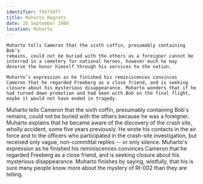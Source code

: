 ```yaml
---
identifier: f5673df7
title: Muharto Regrets
date: 28 September 1988 
location: Muharto
---
```


``` {.synopsis}
Muharto tells Cameron that the sixth coffin, presumably containing Bob’s
remains, could not be buried with the others as a foreigner cannot be interred in a cemetery for national heroes, however much he may deserve the honor himself through his services to the nation.

Muharto’s expression as he finished his reminiscences convinces
Cameron that he regarded Freeberg as a close friend, and is seeking
closure about his mysterious disappearance. Muharto wonders that if he had turned down promotion and had been with Bob on the final flight, maybe it would not have ended in tragedy. 
```

Muharto tells Cameron that the sixth coffin, presumably containing Bob's
remains, could not be buried with the others because he was a foreigner.
Muharto explains that he became aware of the discovery of the crash
site, wholly accident, some five years previously. He wrote his contacts
in the air force and to the officers who participated in the crash-site
investigation, but received only vague, non-committal replies -- or only
silence. Muharto's expression as he finished his reminiscences convinces
Cameron that he regarded Freeberg as a close friend, and is seeking
closure about his mysterious disappearance. Muharto finishes by saying,
wistfully, that his is sure many people know more about the mystery of
RI-002 than they are telling.
